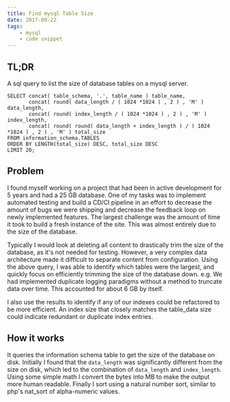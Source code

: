 ```yaml
---
title: Find mysql Table Size
date: 2017-09-22
tags:
    - mysql
    - code snippet
---
```


## TL;DR
A sql query to list the size of database tables on a mysql server.

```mysql
SELECT concat( table_schema, '.', table_name ) table_name,
       concat( round( data_length / ( 1024 *1024 ) , 2 ) , 'M' ) data_length,
       concat( round( index_length / ( 1024 *1024 ) , 2 ) , 'M' ) index_length,
       concat( round( round( data_length + index_length ) / ( 1024 *1024 ) , 2 ) , 'M' ) total_size
FROM information_schema.TABLES
ORDER BY LENGTH(total_size) DESC, total_size DESC
LIMIT 20;
```

## Problem
I found myself working on a project that had been in active development for 5 years and had a 25 GB database. One of my tasks was to implement automated testing and build a CD/CI pipeline in an effort to decrease the amount of bugs we were shipping and decrease the feedback loop on newly implemented features. The largest challenge was the amount of time it took to build a fresh instance of the site. This was almost entirely due to the size of the database.

Typically I would look at deleting all content to drastically trim the size of the database, as it's not needed for testing. However, a very complex data architecture made it difficult to separate content from configuration. Using the above query, I was able to identify which tables were the largest, and quickly focus on efficiently trimming the size of the database down. e.g. We had implemented duplicate logging paradigms without a method to truncate data over time. This accounted for about 6 GB by itself.

I also use the results to identify if any of our indexes could be refactored to be more efficient. An index size that closely matches the table_data size could indicate redundant or duplicate index entries.

## How it works
It queries the information schema table to get the size of the database on disk. Initially I found that the `data_length` was significantly different from the size on disk, which led to the combination of `data_length` and `index_length`. Using some simple math I convert the bytes into MB to make the output more human readable. Finally I sort using a natural number sort, similar to php's nat_sort of alpha-numeric values.